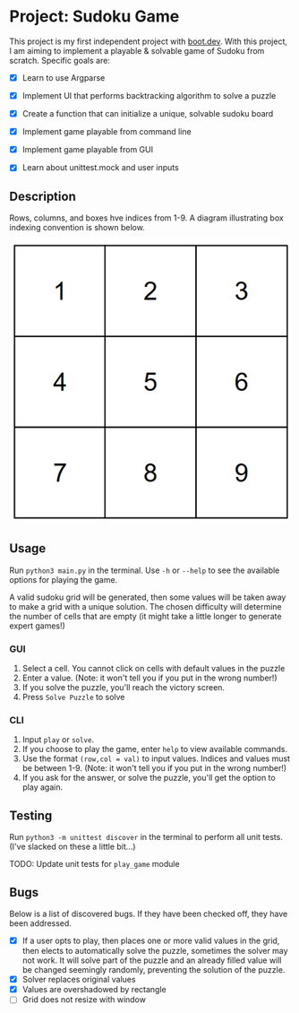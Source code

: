 # Project: Sudoku Game

This project is my first independent project with [boot.dev](https://www.boot.dev/tracks/backend). With this project, I am aiming to implement a playable & solvable game of Sudoku from scratch. Specific goals are:

- [X] Learn to use Argparse
- [X] Implement UI that performs backtracking algorithm to solve a puzzle
- [X] Create a function that can initialize a unique, solvable sudoku board
- [X] Implement game playable from command line
- [X] Implement game playable from GUI
- [X] Learn about unittest.mock and user inputs


## Description

Rows, columns, and boxes hve indices from 1-9. A diagram illustrating box indexing convention is shown below.

![alt text](image.png)


## Usage

Run `python3 main.py` in the terminal. Use `-h` or `--help` to see the available options for playing the game. 

A valid sudoku grid will be generated, then some values will be taken away to make a grid with a unique solution. The chosen difficulty will determine the number of cells that are empty (it might take a little longer to generate expert games!)

### GUI

1. Select a cell. You cannot click on cells with default values in the puzzle
2. Enter a value. (Note: it won't tell you if you put in the wrong number!)
3. If you solve the puzzle, you'll reach the victory screen.
4. Press `Solve Puzzle` to solve 

### CLI

1. Input `play` or `solve`.
2. If you choose to play the game, enter `help` to view available commands.
3. Use the format `(row,col = val)` to input values. Indices and values must be between 1-9. (Note: it won't tell you if you put in the wrong number!)
4. If you ask for the answer, or solve the puzzle, you'll get the option to play again.


## Testing

Run `python3 -m unittest discover` in the terminal to perform all unit tests. (I've slacked on these a little bit...)

TODO: Update unit tests for `play_game` module


## Bugs

Below is a list of discovered bugs. If they have been checked off, they have been addressed.

- [X] If a user opts to play, then places one or more valid values in the grid, then elects to automatically solve the puzzle, sometimes the solver may not work. It will solve part of the puzzle and an already filled value will be changed seemingly randomly, preventing the solution of the puzzle.
- [X] Solver replaces original values
- [X] Values are overshadowed by rectangle
- [ ] Grid does not resize with window
